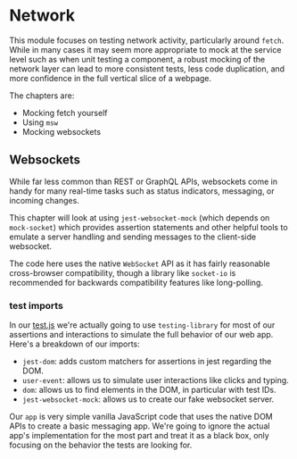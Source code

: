# Network

This module focuses on testing network activity, particularly around `fetch`. While in many cases it may
seem more appropriate to mock at the service level such as when unit testing a component, a robust mocking
of the network layer can lead to more consistent tests, less code duplication, and more confidence in the
full vertical slice of a webpage.

The chapters are:
 - Mocking fetch yourself
 - Using `msw`
 - Mocking websockets

## Websockets

While far less common than REST or GraphQL APIs, websockets come in handy for many real-time tasks such as status
indicators, messaging, or incoming changes.

This chapter will look at using `jest-websocket-mock` (which depends on `mock-socket`) which provides assertion
statements and other helpful tools to emulate a server handling and sending messages to the client-side
websocket.

The code here uses the native `WebSocket` API as it has fairly reasonable cross-browser compatibility, though a
library like `socket-io` is recommended for backwards compatibility features like long-polling.

### test imports

In our [test.js](/Network/websocket/test.js#L1-6) we're actually going to use `testing-library` for most of our
assertions and interactions to simulate the full behavior of our web app. Here's a breakdown of our imports:

 - `jest-dom`: adds custom matchers for assertions in jest regarding the DOM.
 - `user-event`: allows us to simulate user interactions like clicks and typing.
 - `dom`: allows us to find elements in the DOM, in particular with test IDs.
 - `jest-websocket-mock`: allows us to create our fake websocket server.

Our `app` is very simple vanilla JavaScript code that uses the native DOM APIs to create a basic messaging app.
We're going to ignore the actual app's implementation for the most part and treat it as a black box, only
focusing on the behavior the tests are looking for.
